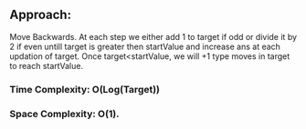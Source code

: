 ## Approach:
Move Backwards. At each step we either add 1 to target if odd or divide it by 2 if even untill target is greater then startValue and increase ans at each updation of target.
Once target<startValue, we will +1 type moves in target to reach startValue.
​
### Time Complexity: O(Log(Target))
### Space Complexity: O(1).